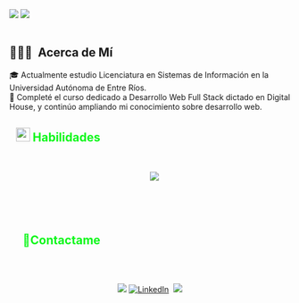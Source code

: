 <img src="https://readme-typing-svg.herokuapp.com?font=Fira+Code&size=30&duration=8000&pause=1000&color=0EF71B&width=435&lines=Valentino+Martin"/>
<img src="https://user-images.githubusercontent.com/73097560/115834477-dbab4500-a447-11eb-908a-139a6edaec5c.gif"><br><br>
<h2>👨🏻‍💻 &nbsp;Acerca de Mí</h2>
🎓  Actualmente estudio Licenciatura en Sistemas de Información en la Universidad Autónoma de Entre Ríos.<br>
🌱  Completé el curso dedicado a Desarrollo Web Full Stack dictado en Digital House, y continúo ampliando mi conocimiento sobre desarrollo web.
<br>
<div style="display:flex; align-items:center;">
    <h2 style="color:#0EF71B;"><img src="https://media2.giphy.com/media/QssGEmpkyEOhBCb7e1/giphy.gif?cid=ecf05e47a0n3gi1bfqntqmob8g9aid1oyj2wr3ds3mg700bl&rid=giphy.gif" width ="25"><b> Habilidades</b></h2>
</div>
<br>

<p align="center">
    <img src="https://skillicons.dev/icons?i=react,js,html,css,nodejs,git,github,java,mysql&perline=14" />
</p>
<div id="user-content-toc">
    <ul>
       <h2 style="color:#0EF71B;">🤝Contactame</h2>
        <br>
    </ul>
</div>

<p align="center">
<a href="https://www.valenmart1n.com"><img src="https://img.shields.io/badge/-valenmart1n.com-3423A6?style=flat&logo=Google-Chrome&logoColor=white"/></a>
<a href="https://www.linkedin.com/in/valentino-martin-87320327b"><img src="https://img.shields.io/badge/linkedin-%230077B5.svg?&style=for-the-badge&logo=linkedin&logoColor=white" alt="LinkedIn" /></a>&nbsp;
<a href="mailto:valentinomartin99@gmail.com"><img src="https://img.shields.io/badge/-valentinomartin99@gmail.com-D14836?style=flat&logo=Gmail&logoColor=white"/></a>
</p>
